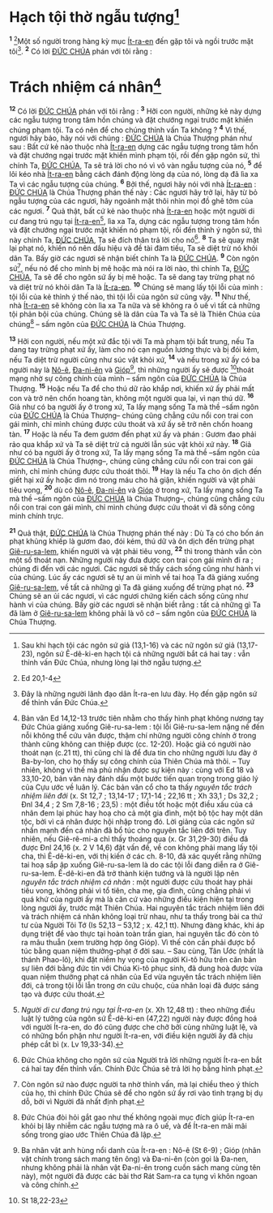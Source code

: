 # Hạch tội thờ ngẫu tượng[^1]
<sup><b>1</b></sup> [^1*]Một số người trong hàng kỳ mục [Ít-ra-en]() đến gặp tôi và ngồi trước mặt tôi[^2]. <sup><b>2</b></sup> Có lời [ĐỨC CHÚA]() phán với tôi rằng : 
# Trách nhiệm cá nhân[^7]
<sup><b>12</b></sup> Có lời [ĐỨC CHÚA]() phán với tôi rằng : <sup><b>3</b></sup> Hỡi con người, những kẻ này dựng các ngẫu tượng trong tâm hồn chúng và đặt chướng ngại trước mặt khiến chúng phạm tội. Ta có nên để cho chúng thỉnh vấn Ta không ? <sup><b>4</b></sup> Vì thế, ngươi hãy bảo, hãy nói với chúng : [ĐỨC CHÚA]() là Chúa Thượng phán như sau : Bất cứ kẻ nào thuộc nhà [Ít-ra-en]() dựng các ngẫu tượng trong tâm hồn và đặt chướng ngại trước mặt khiến mình phạm tội, rồi đến gặp ngôn sứ, thì chính Ta, [ĐỨC CHÚA](), Ta sẽ trả lời cho nó vì vô vàn ngẫu tượng của nó, <sup><b>5</b></sup> để lôi kéo nhà [Ít-ra-en]() bằng cách đánh động lòng dạ của nó, lòng dạ đã lìa xa Ta vì các ngẫu tượng của chúng. <sup><b>6</b></sup> Bởi thế, ngươi hãy nói với nhà [Ít-ra-en]() : [ĐỨC CHÚA]() là Chúa Thượng phán thế này : Các ngươi hãy trở lại, hãy từ bỏ ngẫu tượng của các ngươi, hãy ngoảnh mặt thôi nhìn mọi đồ ghê tởm của các ngươi. <sup><b>7</b></sup> Quả thật, bất cứ kẻ nào thuộc nhà [Ít-ra-en]() hoặc một người di cư đang trú ngụ tại [Ít-ra-en]()[^3], lìa xa Ta, dựng các ngẫu tượng trong tâm hồn và đặt chướng ngại trước mặt khiến nó phạm tội, rồi đến thỉnh ý ngôn sứ, thì này chính Ta, [ĐỨC CHÚA](), Ta sẽ đích thân trả lời cho nó[^4]. <sup><b>8</b></sup> Ta sẽ quay mặt lại phạt nó, khiến nó nên dấu hiệu và đề tài đàm tiếu, Ta sẽ diệt trừ nó khỏi dân Ta. Bấy giờ các ngươi sẽ nhận biết chính Ta là [ĐỨC CHÚA](). <sup><b>9</b></sup> Còn ngôn sứ[^5], nếu nó để cho mình bị mê hoặc mà nói ra lời nào, thì chính Ta, [ĐỨC CHÚA](), Ta sẽ để cho ngôn sứ ấy bị mê hoặc. Ta sẽ dang tay trừng phạt nó và diệt trừ nó khỏi dân Ta là [Ít-ra-en](). <sup><b>10</b></sup> Chúng sẽ mang lấy tội lỗi của mình : tội lỗi của kẻ thỉnh ý thế nào, thì tội lỗi của ngôn sứ cũng vậy. <sup><b>11</b></sup> Như thế, nhà [Ít-ra-en]() sẽ không còn lìa xa Ta nữa và sẽ không ra ô uế vì tất cả những tội phản bội của chúng. Chúng sẽ là dân của Ta và Ta sẽ là Thiên Chúa của chúng[^6] – sấm ngôn của [ĐỨC CHÚA]() là Chúa Thượng.

<sup><b>13</b></sup> Hỡi con người, nếu một xứ đắc tội với Ta mà phạm tội bất trung, nếu Ta dang tay trừng phạt xứ ấy, làm cho nó cạn nguồn lương thực và bị đói kém, nếu Ta diệt trừ người cũng như súc vật khỏi xứ, <sup><b>14</b></sup> và nếu trong xứ ấy có ba người này là [Nô-ê](), [Đa-ni-ên]() và [Gióp]()[^8], thì những người ấy sẽ được [^2*]thoát mạng nhờ sự công chính của mình – sấm ngôn của [ĐỨC CHÚA]() là Chúa Thượng. <sup><b>15</b></sup> Hoặc nếu Ta để cho thú dữ rảo khắp nơi, khiến xứ ấy phải mất con và trở nên chốn hoang tàn, không một người qua lại, vì nạn thú dữ. <sup><b>16</b></sup> Giả như có ba người ấy ở trong xứ, Ta lấy mạng sống Ta mà thề –sấm ngôn của [ĐỨC CHÚA]() là Chúa Thượng– chúng cũng chẳng cứu nổi con trai con gái mình, chỉ mình chúng được cứu thoát và xứ ấy sẽ trở nên chốn hoang tàn. <sup><b>17</b></sup> Hoặc là nếu Ta đem gươm đến phạt xứ ấy và phán : Gươm đao phải rảo qua khắp xứ và Ta sẽ diệt trừ cả người lẫn súc vật khỏi xứ này. <sup><b>18</b></sup> Giả như có ba người ấy ở trong xứ, Ta lấy mạng sống Ta mà thề –sấm ngôn của [ĐỨC CHÚA]() là Chúa Thượng–, chúng cũng chẳng cứu nổi con trai con gái mình, chỉ mình chúng được cứu thoát thôi. <sup><b>19</b></sup> Hay là nếu Ta cho ôn dịch đến giết hại xứ ấy hoặc dìm nó trong máu cho hả giận, khiến người và vật phải tiêu vong, <sup><b>20</b></sup> dù có [Nô-ê](), [Đa-ni-ên]() và [Gióp]() ở trong xứ, Ta lấy mạng sống Ta mà thề –sấm ngôn của [ĐỨC CHÚA]() là Chúa Thượng–, chúng cũng chẳng cứu nổi con trai con gái mình, chỉ mình chúng được cứu thoát vì đã sống công minh chính trực.

<sup><b>21</b></sup> Quả thật, [ĐỨC CHÚA]() là Chúa Thượng phán thế này : Dù Ta có cho bốn án phạt khủng khiếp là gươm đao, đói kém, thú dữ và ôn dịch đến trừng phạt [Giê-ru-sa-lem](), khiến người và vật phải tiêu vong, <sup><b>22</b></sup> thì trong thành vẫn còn một số thoát nạn. Những người này đưa được con trai con gái mình đi ra ; chúng đi đến với các ngươi. Các ngươi sẽ thấy cách sống cũng như hành vi của chúng. Lúc ấy các ngươi sẽ tự an ủi mình về tai hoạ Ta đã giáng xuống [Giê-ru-sa-lem](), về tất cả những gì Ta đã giáng xuống để trừng phạt nó. <sup><b>23</b></sup> Chúng sẽ an ủi các ngươi, vì các ngươi chứng kiến cách sống cũng như hành vi của chúng. Bấy giờ các ngươi sẽ nhận biết rằng : tất cả những gì Ta đã làm ở [Giê-ru-sa-lem]() không phải là vô cớ – sấm ngôn của [ĐỨC CHÚA]() là Chúa Thượng.

[^1]: Sau khi hạch tội các ngôn sứ giả (13,1-16) và các nữ ngôn sứ giả (13,17-23), ngôn sứ Ê-dê-ki-en hạch tội cả những người bắt cá hai tay : vẫn thỉnh vấn Đức Chúa, nhưng lòng lại thờ ngẫu tượng.
[^2]: Đây là những người lãnh đạo dân Ít-ra-en lưu đày. Họ đến gặp ngôn sứ để thỉnh vấn Đức Chúa.
[^3]: *Người di cư đang trú ngụ tại Ít-ra-en* (x. Xh 12,48 tt) : theo những điều luật lý tưởng của ngôn sứ Ê-dê-ki-en (47,22) người này được đồng hoá với người Ít-ra-en, do đó cũng được che chở bởi cùng những luật lệ, và có những bổn phận như người Ít-ra-en, với điều kiện người ấy đã chịu phép cắt bì (x. Lv 19,33-34).
[^4]: Đức Chúa không cho ngôn sứ của Người trả lời những người Ít-ra-en bắt cá hai tay đến thỉnh vấn. Chính Đức Chúa sẽ trả lời họ bằng hình phạt.
[^5]: Còn ngôn sứ nào được người ta nhờ thỉnh vấn, mà lại chiều theo ý thích của họ, thì chính Đức Chúa sẽ để cho ngôn sứ ấy rơi vào tình trạng bị dụ dỗ, bởi vì Người đã nhất định phạt.
[^6]: Đức Chúa đòi hỏi gắt gao như thế không ngoài mục đích giúp Ít-ra-en khỏi bị lây nhiễm các ngẫu tượng mà ra ô uế, và để Ít-ra-en mãi mãi sống trong giao ước Thiên Chúa đã lập.
[^7]: Bản văn Ed 14,12-13 trước tiên nhằm cho thấy hình phạt không nương tay Đức Chúa giáng xuống Giê-ru-sa-lem : tội lỗi Giê-ru-sa-lem nặng nề đến nỗi không thể cứu vãn được, thậm chí những người công chính ở trong thành cũng không can thiệp được (cc. 12-20). Hoặc giả có người nào thoát nạn (c.21 tt), thì cũng chỉ là để đưa tin cho những người lưu đày ở Ba-by-lon, cho họ thấy sự công chính của Thiên Chúa mà thôi. – Tuy nhiên, không vì thế mà phủ nhận được sự kiện này : cùng với Ed 18 và 33,10-20, bản văn này đánh dấu một bước tiến quan trọng trong giáo lý của Cựu ước về luân lý. Các bản văn cổ cho ta thấy *nguyên tắc trách nhiệm liên đới* (x. St 12,7 ; 13,14-17 ; 17,1-14 ; 22,16 tt ; Xh 33,1 ; Ds 32,2 ; Đnl 34,4 ; 2 Sm 7,8-16 ; 23,5) : một điều tốt hoặc một điều xấu của cá nhân đem lại phúc hay hoạ cho cả một gia đình, một bộ tộc hay một dân tộc, bởi vì cá nhân được hội nhập trong đó. Lời giảng của các ngôn sứ nhấn mạnh đến cá nhân đã bổ túc cho nguyên tắc liên đới trên. Tuy nhiên, nếu Giê-rê-mi-a chỉ thấy thoáng qua (x. Gr 31,29-30) điều đã được Đnl 24,16 (x. 2 V 14,6) đặt vấn đề, về con không phải mang lấy tội cha, thì Ê-dê-ki-en, với thị kiến ở các ch. 8-10, đã xác quyết rằng những tai hoạ sắp ập xuống Giê-ru-sa-lem là do các tội lỗi đang diễn ra ở Giê-ru-sa-lem. Ê-dê-ki-en đã trở thành kiện tướng và là người lập nên *nguyên tắc trách nhiệm cá nhân* : một người được cứu thoát hay phải tiêu vong, không phải vì tổ tiên, cha mẹ, gia đình, cũng chẳng phải vì quá khứ của người ấy mà là căn cứ vào những điều kiện hiện tại trong lòng người ấy, trước mặt Thiên Chúa. Hai nguyên tắc trách nhiệm liên đới và trách nhiệm cá nhân không loại trừ nhau, như ta thấy trong bài ca thứ tư của Người Tôi Tớ (Is 52,13 – 53,12 ; x. 42,1 tt). Nhưng đàng khác, khi áp dụng triệt để vào thực tại hoàn toàn trần gian, hai nguyên tắc đó còn tỏ ra mâu thuẫn (xem trường hợp ông Gióp). Vì thế còn cần phải được bổ túc bằng quan niệm thưởng-phạt ở đời sau. – Sau cùng, Tân Ước (nhất là thánh Phao-lô), khi đặt niềm hy vọng của người Ki-tô hữu trên căn bản sự liên đới bằng đức tin với Chúa Ki-tô phục sinh, đã dung hoà được vừa quan niệm thưởng phạt cá nhân của Ed vừa nguyên tắc trách nhiệm liên đới, cả trong tội lỗi lẫn trong ơn cứu chuộc, của nhân loại đã được sáng tạo và được cứu thoát.
[^8]: Ba nhân vật anh hùng nổi danh của Ít-ra-en : Nô-ê (St 6-9) ; Gióp (nhân vật chính trong sách mang tên ông) và Đa-ni-ên (còn gọi là Đa-nen, nhưng không phải là nhân vật Đa-ni-ên trong cuốn sách mang cùng tên này), một người đã được các bài thơ Rát Sam-ra ca tụng vì khôn ngoan và công chính.
[^1*]: Ed 20,1-4
[^2*]: St 18,22-23